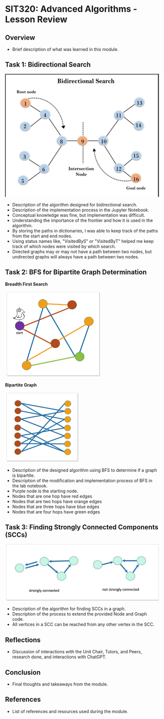 # SIT320: Advanced Algorithms - Lesson Review

## Overview

- Brief description of what was learned in this module.

## Task 1: Bidirectional Search

![Bidirectional Search](Bidirectional-Search.png)    

- Description of the algorithm designed for bidirectional search.
- Description of the implementation process in the Jupyter Notebook.
- Conceptual knowledge was fine, but implementation was difficult.
- Understanding the importance of the frontier and how it is used in the algorithm.
- By storing the paths in dictionaries, I was able to keep track of the paths from the start and end nodes.
- Using status names like, "VisitedByS" or "VisitedByT" helped me keep track of which nodes were visited by which search.
- Directed graphs may or may not have a path between two nodes, but undirected graphs will always have a path between two nodes.

## Task 2: BFS for Bipartite Graph Determination

 **Breadth First Search**                            

![Breadth First Search](BFS-Screenshot.png) 
 
 **Bipartite Graph**

![Bipartite Graph](Bipartite-graph.png)

- Description of the designed algorithm using BFS to determine if a graph is bipartite.
- Description of the modification and implementation process of BFS in the lab notebook.
- Purple node is the starting node.
- Nodes that are one hop have red edges
- Nodes that are two hops have orange edges
- Nodes that are three hops have blue edges
- Nodes that are four hops have green edges

## Task 3: Finding Strongly Connected Components (SCCs)

![SCC Graph](SCC-Screenshot.png)

- Description of the algorithm for finding SCCs in a graph.
- Description of the process to extend the provided Node and Graph code.
- All vertices in a SCC can be reached from any other vertex in the SCC.
## Reflections 

- Discussion of interactions with the Unit Chair, Tutors, and Peers, research done, and interactions with ChatGPT.

## Conclusion

- Final thoughts and takeaways from the module.

## References

- List of references and resources used during the module.
